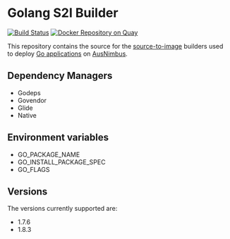 # Golang S2I Builder

[![Build Status](https://travis-ci.org/ausnimbus/s2i-golang.svg?branch=master)](https://travis-ci.org/ausnimbus/s2i-golang)
[![Docker Repository on Quay](https://quay.io/repository/ausnimbus/s2i-golang/status "Docker Repository on Quay")](https://quay.io/repository/ausnimbus/s2i-golang)

This repository contains the source for the [source-to-image](https://github.com/openshift/source-to-image)
builders used to deploy [Go applications](https://www.ausnimbus.com.au/languages/golang/)
on [AusNimbus](https://www.ausnimbus.com.au/).

## Dependency Managers

- Godeps
- Govendor
- Glide
- Native

## Environment variables

- GO_PACKAGE_NAME
- GO_INSTALL_PACKAGE_SPEC
- GO_FLAGS

## Versions

The versions currently supported are:

- 1.7.6
- 1.8.3
